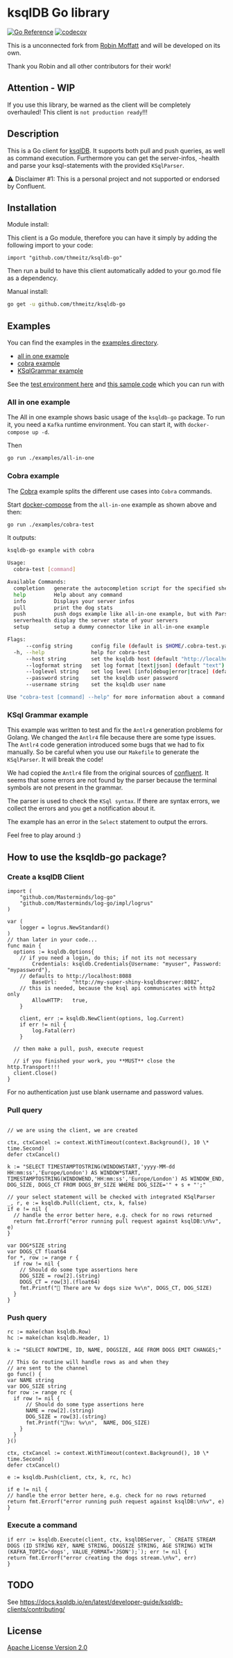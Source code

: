 # ksqlDB Go library

[![Go Reference](https://pkg.go.dev/badge/github.com/thmeitz/ksqldb-go.svg)](https://pkg.go.dev/github.com/thmeitz/ksqldb-go)
[![codecov](https://codecov.io/gh/thmeitz/ksqldb-go/branch/main/graph/badge.svg?token=PCC6RIY34C)](https://codecov.io/gh/thmeitz/ksqldb-go)

This is a unconnected fork from [Robin Moffatt](https://github.com/rmoff/ksqldb-go) and will be developed on its own.

Thank you Robin and all other contributors for their work!

## Attention - WIP

If you use this library, be warned as the client will be completely overhauled!
This client is `not production ready`!!!

## Description

This is a Go client for [ksqlDB](https://ksqldb.io/). It supports both pull and push queries, as well as command execution. Furthermore you can get the server-infos, -health and parse your ksql-statements with the provided `KSqlParser`.

⚠️ Disclaimer #1: This is a personal project and not supported or endorsed by Confluent.

## Installation

Module install:

This client is a Go module, therefore you can have it simply by adding the following import to your code:

```golang
import "github.com/thmeitz/ksqldb-go"
```

Then run a build to have this client automatically added to your go.mod file as a dependency.

Manual install:

```bash
go get -u github.com/thmeitz/ksqldb-go
```

## Examples

You can find the examples in the [examples directory](examples).

- [all in one example](examples/all-in-one)
- [cobra example](examples/cobra-test)
- [KSqlGrammar example](examples/ksqlgrammar)

See the [test environment here](examples/all-in-one/environment.adoc)
and [this sample code](examples/all-in-one/main.go) which you can run with

### All in one example

The All in one example shows basic usage of the `ksqldb-go` package. To run it, you need a `Kafka` runtime environment. You can start it, with `docker-compose up -d`.

Then

```bash
go run ./examples/all-in-one
```

### Cobra example

The [Cobra](https://github.com/spf13/cobra) example splits the different use cases into `Cobra` commands.

Start [docker-compose](examples/all-in-one/docker-compose.yml) from the `all-in-one` example as shown above and then:

```bash
go run ./examples/cobra-test
```

It outputs:

```bash
ksqldb-go example with cobra

Usage:
  cobra-test [command]

Available Commands:
  completion   generate the autocompletion script for the specified shell
  help         Help about any command
  info         Displays your server infos
  pull         print the dog stats
  push         push dogs example like all-in-one example, but with ParseKSQL
  serverhealth display the server state of your servers
  setup        setup a dummy connector like in all-in-one example

Flags:
      --config string      config file (default is $HOME/.cobra-test.yaml)
  -h, --help               help for cobra-test
      --host string        set the ksqldb host (default "http://localhost:8088")
      --logformat string   set log format [text|json] (default "text")
      --loglevel string    set log level [info|debug|error|trace] (default "info")
      --password string    set the ksqldb user password
      --username string    set the ksqldb user name

Use "cobra-test [command] --help" for more information about a command.
```

### KSql Grammar example

This example was written to test and fix the `Antlr4` generation problems for Golang. We changed the `Antlr4` file because there are some type issues. The `Antlr4` code generation introduced some bugs that we had to fix manually. So be careful when you use our `Makefile` to generate the `KSqlParser`. It will break the code!

We had copied the `Antlr4` file from the original sources of [confluent](https://github.com/confluentinc/ksql/blob/master/ksqldb-parser/src/main/antlr4/io/confluent/ksql/parser/SqlBase.g4).
It seems that some errors are not found by the parser because the terminal symbols are not present in the grammar.

The parser is used to check the `KSql syntax`. If there are syntax errors, we collect the errors and you get a notification about it.

The example has an error in the `Select` statement to output the errors.

Feel free to play around :)

## How to use the ksqldb-go package?

### Create a ksqlDB Client

```golang
import (
	"github.com/Masterminds/log-go"
	"github.com/Masterminds/log-go/impl/logrus"
)

var (
	logger = logrus.NewStandard()
)
// than later in your code...
func main {
  options := ksqldb.Options{
    // if you need a login, do this; if not its not necessary
		Credentials: ksqldb.Credentials{Username: "myuser", Password: "mypassword"},
    // defaults to http://localhost:8088
		BaseUrl:     "http://my-super-shiny-ksqldbserver:8082",
    // this is needed, because the ksql api communicates with http2 only
		AllowHTTP:   true,
	}

	client, err := ksqldb.NewClient(options, log.Current)
	if err != nil {
		log.Fatal(err)
	}

  // then make a pull, push, execute request

  // if you finished your work, you **MUST** close the http.Transport!!!
  client.Close()
}
```

For no authentication just use blank username and password values.

### Pull query

```golang

// we are using the client, we are created

ctx, ctxCancel := context.WithTimeout(context.Background(), 10 \* time.Second)
defer ctxCancel()

k := "SELECT TIMESTAMPTOSTRING(WINDOWSTART,'yyyy-MM-dd HH:mm:ss','Europe/London') AS WINDOW*START, TIMESTAMPTOSTRING(WINDOWEND,'HH:mm:ss','Europe/London') AS WINDOW_END, DOG_SIZE, DOGS_CT FROM DOGS_BY_SIZE WHERE DOG_SIZE='" + s + "';"

// your select statement will be checked with integrated KSqlParser
_, r, e := ksqldb.Pull(client, ctx, k, false)
if e != nil {
  // handle the error better here, e.g. check for no rows returned
  return fmt.Errorf("error running pull request against ksqlDB:\n%v", e)
}

var DOG*SIZE string
var DOGS_CT float64
for *, row := range r {
  if row != nil {
    // Should do some type assertions here
    DOG_SIZE = row[2].(string)
    DOGS_CT = row[3].(float64)
    fmt.Printf("🐶 There are %v dogs size %v\n", DOGS_CT, DOG_SIZE)
  }
}
```

### Push query

```golang
rc := make(chan ksqldb.Row)
hc := make(chan ksqldb.Header, 1)

k := "SELECT ROWTIME, ID, NAME, DOGSIZE, AGE FROM DOGS EMIT CHANGES;"

// This Go routine will handle rows as and when they
// are sent to the channel
go func() {
var NAME string
var DOG_SIZE string
for row := range rc {
  if row != nil {
      // Should do some type assertions here
      NAME = row[2].(string)
      DOG_SIZE = row[3].(string)
      fmt.Printf("🐾%v: %v\n",  NAME, DOG_SIZE)
    }
  }
}()

ctx, ctxCancel := context.WithTimeout(context.Background(), 10 \* time.Second)
defer ctxCancel()

e := ksqldb.Push(client, ctx, k, rc, hc)

if e != nil {
// handle the error better here, e.g. check for no rows returned
return fmt.Errorf("error running push request against ksqlDB:\n%v", e)
}
```

### Execute a command

```golang
if err := ksqldb.Execute(client, ctx, ksqlDBServer, ` CREATE STREAM DOGS (ID STRING KEY, NAME STRING, DOGSIZE STRING, AGE STRING) WITH (KAFKA_TOPIC='dogs', VALUE_FORMAT='JSON');`); err != nil {
return fmt.Errorf("error creating the dogs stream.\n%v", err)
}

```

## TODO

See https://docs.ksqldb.io/en/latest/developer-guide/ksqldb-clients/contributing/

## License

[Apache License Version 2.0](LICENSE)
